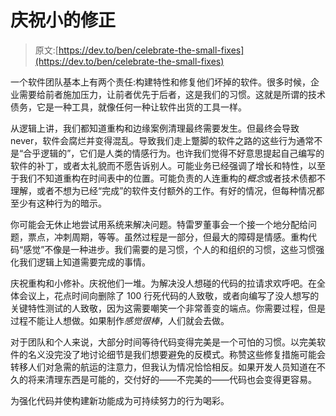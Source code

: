 # 庆祝小的修正

> 原文:[https://dev.to/ben/celebrate-the-small-fixes](https://dev.to/ben/celebrate-the-small-fixes)

一个软件团队基本上有两个责任:构建特性和修复他们坏掉的软件。很多时候，企业需要给前者施加压力，让前者优先于后者，这是我们的习惯。这就是所谓的技术债务，它是一种工具，就像任何一种让软件出货的工具一样。

从逻辑上讲，我们都知道重构和边缘案例清理最终需要发生。但最终会导致 never，软件会腐烂并变得混乱。导致我们走上蹩脚的软件之路的这些行为通常不是“合乎逻辑的”，它们是人类的情感行为。也许我们觉得不好意思提起自己编写的软件的补丁，或者太礼貌而不愿告诉别人。可能业务已经强调了增长和特性，以至于我们不知道重构在时间表中的位置。可能负责的人连重构的*概念*或者技术债都不理解，或者不想为已经“完成”的软件支付额外的工作。有好的情况，但每种情况都至少有这种行为的暗示。

你可能会无休止地尝试用系统来解决问题。特雷罗董事会一个接一个地分配给问题，票点，冲刺周期，等等。虽然过程是一部分，但最大的障碍是情感。重构代码“感觉”不像是一种进步。我们需要的是习惯，个人的和组织的习惯，这些习惯强化我们逻辑上知道需要完成的事情。

庆祝重构和小修补。庆祝他们一堆。为解决没人想碰的代码的拉请求欢呼吧。在全体会议上，花点时间向删除了 100 行死代码的人致敬，或者向编写了没人想写的关键特性测试的人致敬，因为这需要嘲笑一个非常善变的端点。你需要过程，但是过程不能让人想做。如果制作*感觉很棒*，人们就会去做。

对于团队和个人来说，大部分时间等待代码变得完美是一个可怕的习惯。以完美软件的名义没完没了地讨论细节是我们想要避免的反模式。称赞这些修复措施可能会转移人们对急需的航运的注意力，但我认为情况恰恰相反。如果开发人员知道在不久的将来清理东西是可能的，交付好的——不完美的——代码也会变得更容易。

为强化代码并使构建新功能成为可持续努力的行为喝彩。